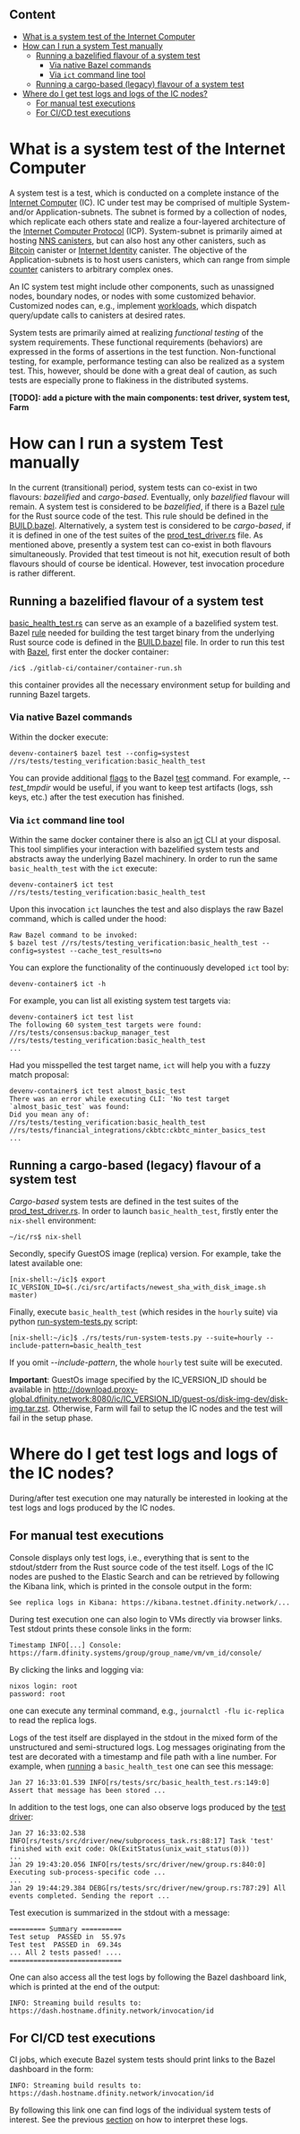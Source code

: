 ## Content
- [What is a system test of the Internet Computer](#what-is-a-system-test-of-the-internet-computer)
- [How can I run a system Test manually](#how-can-i-run-a-system-test-manually)
  - [Running a bazelified flavour of a system test](#running-a-bazelified-flavour-of-a-system-test)
    - [Via native Bazel commands](#via-native-bazel-commands)
    - [Via `ict` command line tool](#via-ict-command-line-tool)
  - [Running a cargo-based (legacy) flavour of a system test](#running-a-cargo-based-legacy-flavour-of-a-system-test)
- [Where do I get test logs and logs of the IC nodes?](#where-do-i-get-test-logs-and-logs-of-the-ic-nodes)
  - [For manual test executions](#for-manual-test-executions)
  - [For CI/CD test executions](#for-cicd-test-executions)

# What is a system test of the Internet Computer
A system test is a test, which is conducted on a complete instance of the [Internet Computer](https://internetcomputer.org/how-it-works) (IC). IC under test may be comprised of multiple System- and/or Application-subnets. The subnet is formed by a collection of nodes, which replicate each others state and realize a four-layered architecture of the [Internet Computer Protocol](https://internetcomputer.org/how-it-works) (ICP). System-subnet is primarily aimed at hosting [NNS canisters](https://wiki.internetcomputer.org/wiki/NNS_Canisters), but can also host any other canisters, such as [Bitcoin](https://github.com/dfinity/bitcoin-canister) canister or [Internet Identity](https://github.com/dfinity/internet-identity) canister. The objective of the Application-subnets is to host users canisters, which can range from simple [counter](https://github.com/dfinity/examples/tree/master/wasm/counter) canisters to arbitrary complex ones. 

An IC system test might include other components, such as unassigned nodes, boundary nodes, or nodes with some customized behavior. Customized nodes can, e.g., implement [workloads](https://github.com/dfinity/ic/blob/master/rs/tests/src/workload.rs), which dispatch query/update calls to canisters at desired rates.

System tests are primarily aimed at realizing *functional testing* of the system requirements. These functional requirements (behaviors) are expressed in the forms of assertions in the test function. Non-functional testing, for example, performance testing can also be realized as a system test. This, however, should be done with a great deal of caution, as such tests are especially prone to flakiness in the distributed systems.

**[TODO]: add a picture with the main components: test driver, system test, Farm**
# How can I run a system Test manually
In the current (transitional) period, system tests can co-exist in two flavours: *bazelified* and *cargo-based*. Eventually, only *bazelified* flavour will remain. A system test is considered to be *bazelified*, if there is a Bazel [rule](https://bazel.build/extending/rules) for the Rust source code of the test. This rule should be defined in the [BUILD.bazel](https://github.com/dfinity/ic/blob/master/rs/tests/BUILD.bazel). Alternatively, a system test is considered to be *cargo-based*, if it is defined in one of the test suites of the [prod_test_driver.rs](https://github.com/dfinity/ic/blob/master/rs/tests/bin/prod_test_driver.rs) file. As mentioned above, presently a system test can co-exist in both flavours simultaneously. Provided that test timeout is not hit, execution result of both flavours should of course be identical. However, test invocation procedure is rather different.
## Running a bazelified flavour of a system test
[basic_health_test.rs](https://github.com/dfinity/ic/blob/master/rs/tests/bin/basic_health_test.rs) can serve as an example of a bazelified system test. Bazel [rule](https://bazel.build/extending/rules) needed for building the test target binary from the underlying Rust source code is defined in the [BUILD.bazel](https://github.com/dfinity/ic/blob/master/rs/tests/BUILD.bazel) file. In order to run this test with [Bazel](https://bazel.build/), first enter the docker container:
```
/ic$ ./gitlab-ci/container/container-run.sh
```
this container provides all the necessary environment setup for building and running Bazel targets.
### Via native Bazel commands
Within the docker execute:
```
devenv-container$ bazel test --config=systest //rs/tests/testing_verification:basic_health_test
```
You can provide additional [flags](https://bazel.build/reference/command-line-reference#test) to the Bazel [test](https://bazel.build/reference/command-line-reference#test) command. For example, *--test_tmpdir* would be useful, if you want to keep test artifacts (logs, ssh keys, etc.) after the test execution has finished.
### Via `ict` command line tool
Within the same docker container there is also an [ict](https://github.com/dfinity/ic/tree/master/rs/tests/ict) CLI at your disposal. This tool simplifies your interaction with bazelified system tests and abstracts away the underlying Bazel machinery. In order to run the same `basic_health_test` with the `ict` execute:
```
devenv-container$ ict test //rs/tests/testing_verification:basic_health_test
```
Upon this invocation `ict` launches the test and also displays the raw Bazel command, which is called under the hood:
```
Raw Bazel command to be invoked: 
$ bazel test //rs/tests/testing_verification:basic_health_test --config=systest --cache_test_results=no
```
You can explore the functionality of the continuously developed `ict` tool by:
```
devenv-container$ ict -h
```
For example, you can list all existing system test targets via:
```
devenv-container$ ict test list
The following 60 system_test targets were found:
//rs/tests/consensus:backup_manager_test
//rs/tests/testing_verification:basic_health_test
...
```
Had you misspelled the test target name, `ict` will help you with a fuzzy match proposal:
```
devenv-container$ ict test almost_basic_test
There was an error while executing CLI: 'No test target `almost_basic_test` was found: 
Did you mean any of:
//rs/tests/testing_verification:basic_health_test
//rs/tests/financial_integrations/ckbtc:ckbtc_minter_basics_test
...
```
## Running a cargo-based (legacy) flavour of a system test
*Cargo-based* system tests are defined in the test suites of the [prod_test_driver.rs](https://github.com/dfinity/ic/blob/master/rs/tests/bin/prod_test_driver.rs).
In order to launch `basic_health_test`, firstly enter the `nix-shell` environment:
```
~/ic/rs$ nix-shell
```
Secondly, specify GuestOS image (replica) version. For example, take the latest available one:
```
[nix-shell:~/ic]$ export IC_VERSION_ID=$(./ci/src/artifacts/newest_sha_with_disk_image.sh master)
```
Finally, execute `basic_health_test` (which resides in the `hourly` suite) via python [run-system-tests.py](https://github.com/dfinity/ic/blob/master/rs/tests/run-system-tests.py) script:
```
[nix-shell:~/ic]$ ./rs/tests/run-system-tests.py --suite=hourly --include-pattern=basic_health_test
```
If you omit *--include-pattern*, the whole `hourly` test suite will be executed.

**Important**: GuestOs image specified by the IC_VERSION_ID should be available in http://download.proxy-global.dfinity.network:8080/ic/IC_VERSION_ID/guest-os/disk-img-dev/disk-img.tar.zst. Otherwise, Farm will fail to setup the IC nodes and the test will fail in the setup phase.
# Where do I get test logs and logs of the IC nodes?
During/after test execution one may naturally be interested in looking at the test logs and logs produced by the IC nodes.
## For manual test executions
Console displays only test logs, i.e., everything that is sent to the stdout/stderr from the Rust source code of the test itself. Logs of the IC nodes are pushed to the Elastic Search and can be retrieved by following the Kibana link, which is printed in the console output in the form:
```
See replica logs in Kibana: https://kibana.testnet.dfinity.network/...
```
During test execution one can also login to VMs directly via browser links. Test stdout prints these console links in the form:
```
Timestamp INFO[...] Console: https://farm.dfinity.systems/group/group_name/vm/vm_id/console/
```
By clicking the links and logging via:
```
nixos login: root
password: root
```
one can execute any terminal command, e.g., `journalctl -flu ic-replica` to read the replica logs.

Logs of the test itself are displayed in the stdout in the mixed form of the unstructured and semi-structured logs. Log messages originating from the test are decorated with a timestamp and file path with a line number. For example, when [running](#via-ict-command-line-tool) a `basic_health_test` one can see this message:
```
Jan 27 16:33:01.539 INFO[rs/tests/src/basic_health_test.rs:149:0] Assert that message has been stored ...
```
In addition to the test logs, one can also observe logs produced by the [test driver](https://github.com/dfinity/ic/tree/master/rs/tests/src/driver):

```
Jan 27 16:33:02.538 INFO[rs/tests/src/driver/new/subprocess_task.rs:88:17] Task 'test' finished with exit code: Ok(ExitStatus(unix_wait_status(0)))
...
Jan 29 19:43:20.056 INFO[rs/tests/src/driver/new/group.rs:840:0] Executing sub-process-specific code ...
...
Jan 29 19:44:29.384 DEBG[rs/tests/src/driver/new/group.rs:787:29] All events completed. Sending the report ...
```
Test execution is summarized in the stdout with a message:
```
========= Summary ==========
Test setup  PASSED in  55.97s
Test test  PASSED in  69.34s
... All 2 tests passed! ....
============================
```
One can also access all the test logs by following the Bazel dashboard link, which is printed at the end of the output:
```
INFO: Streaming build results to: https://dash.hostname.dfinity.network/invocation/id
```
## For CI/CD test executions
CI jobs, which execute Bazel system tests should print links to the Bazel dashboard in the form:
```
INFO: Streaming build results to: https://dash.hostname.dfinity.network/invocation/id
```
By following this link one can find logs of the individual system tests of interest.
See the previous [section](#for-manual-test-executions) on how to interpret these logs.
